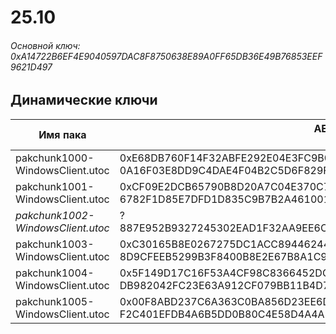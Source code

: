 # 25.10

###### Основной ключ: 0xA14722B6EF4E9040597DAC8F8750638E89A0FF65DB36E49B76853EEF9621D497

## Динамические ключи

| Имя пака                              | AES Ключ</br>GUID                                                                                            | HiRes Текстуры |
|-----------------------------------|---------------------------------------------------------------------------------------------------------|-------------------|
| pakchunk1000-WindowsClient.utoc   | 0xE68DB760F14F32ABFE292E04E3FC9B0C2DB91A406DF19539DB15BB585E2D65B6</br>0A16F03E8DD9C4DAE4F04B2C5D6F829F | ❌                 |
| pakchunk1001-WindowsClient.utoc   | 0xCF09E2DCB65790B8D20A7C04E370C7DC3A8C13D677CE90ADD973A7C745423A0D</br>6782F1D85E7DFD1D835C9B7B2A461001 | ✔️                 |
| *pakchunk1002-WindowsClient.utoc* | ?</br>887E952B9327245302EAD1F32AA9EE6C                                                                  | ✔️                 |
| pakchunk1003-WindowsClient.utoc   | 0xC30165B8E0267275DC1ACC894462449AE0B6D9CCA9CC7E314E171901247E2075</br>8D9CFEEB5299B3F8400B8E2E67B8A1C9 | ✔️                 |
| pakchunk1004-WindowsClient.utoc   | 0x5F149D17C16F53A4CF98C8366452DCC4F5C5CA89B7B3921C0E9485CFCADC75F4</br>DB982042FC23E63A912CF079BB11B4D7 | ❌                 |
| pakchunk1005-WindowsClient.utoc   | 0x00F8ABD237C6A363C0BA856D23EE6D49A84D6AF9F19BB4C5691813971F2D1ABC</br>F2C401EFDB4A6B5DD0B80C4E58D4A4A5 | ❌                 |
